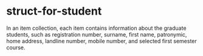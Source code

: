 # struct-for-student
In an item collection, each item contains information about the graduate students, such as registration number, surname, first name, patronymic, home address, landline number, mobile number, and selected first semester course.
